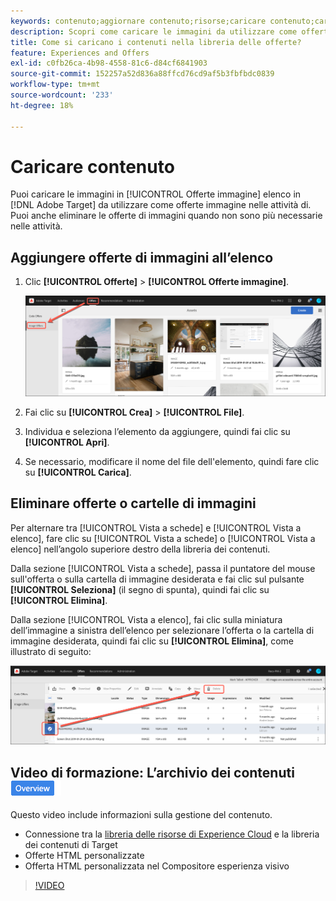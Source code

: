```yaml
---
keywords: contenuto;aggiornare contenuto;risorse;caricare contenuto;caricare risorsa
description: Scopri come caricare le immagini da utilizzare come offerte di immagini in Adobe Target.
title: Come si caricano i contenuti nella libreria delle offerte?
feature: Experiences and Offers
exl-id: c0fb26ca-4b98-4558-81c6-d84cf6841903
source-git-commit: 152257a52d836a88ffcd76cd9af5b3fbfbdc0839
workflow-type: tm+mt
source-wordcount: '233'
ht-degree: 18%

---
```


# Caricare contenuto

Puoi caricare le immagini in [!UICONTROL Offerte immagine] elenco in [!DNL Adobe Target] da utilizzare come offerte immagine nelle attività di. Puoi anche eliminare le offerte di immagini quando non sono più necessarie nelle attività.

## Aggiungere offerte di immagini all’elenco

1. Clic **[!UICONTROL Offerte]** > **[!UICONTROL Offerte immagine]**.

   ![Offerte > Offerte immagine](/help/main/c-experiences/c-manage-content/assets/image-offers-tab.png)

1. Fai clic su **[!UICONTROL Crea]** > **[!UICONTROL File]**.
1. Individua e seleziona l’elemento da aggiungere, quindi fai clic su **[!UICONTROL Apri]**.
1. Se necessario, modificare il nome del file dell&#39;elemento, quindi fare clic su **[!UICONTROL Carica]**.

## Eliminare offerte o cartelle di immagini

Per alternare tra [!UICONTROL Vista a schede] e [!UICONTROL Vista a elenco], fare clic su [!UICONTROL Vista a schede] o [!UICONTROL Vista a elenco] nell’angolo superiore destro della libreria dei contenuti.

Dalla sezione [!UICONTROL Vista a schede], passa il puntatore del mouse sull&#39;offerta o sulla cartella di immagine desiderata e fai clic sul pulsante **[!UICONTROL Seleziona]** (il segno di spunta), quindi fai clic su **[!UICONTROL Elimina]**.

Dalla sezione [!UICONTROL Vista a elenco], fai clic sulla miniatura dell’immagine a sinistra dell’elenco per selezionare l’offerta o la cartella di immagine desiderata, quindi fai clic su **[!UICONTROL Elimina]**, come illustrato di seguito:

![Elimina elemento selezionato](/help/main/c-experiences/c-manage-content/assets/delete-image-offer.png)

## Video di formazione: L’archivio dei contenuti ![Badge panoramica](/help/main/assets/overview.png)

Questo video include informazioni sulla gestione del contenuto.

* Connessione tra la [libreria delle risorse di Experience Cloud](https://experienceleague.adobe.com/docs/core-services/interface/assets/creative-cloud.html) e la libreria dei contenuti di Target
* Offerte HTML personalizzate
* Offerta HTML personalizzata nel Compositore esperienza visivo

>[!VIDEO](https://video.tv.adobe.com/v/17387)
